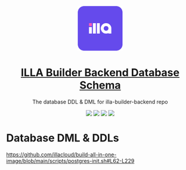 <div align="center">
  <a href="https://github.com/illacloud/build-all-in-one-image">
    <img alt="ILLA Design Logo" width="120px" height="120px" src="https://github.com/illacloud/.github/blob/main/assets/images/illa-logo.svg"/>
  </a>
</div>

<h1 align="center"><a href="https://github.com/illacloud/build-all-in-one-image">ILLA Builder Backend Database Schema</a> </h1>

<p align="center">The database DDL & DML for illa-builder-backend repo</p>


<p align="center">
  <a href="https://discord.gg/illacloud"><img src="https://img.shields.io/badge/chat-Discord-7289DA?logo=discord" height=18></a>
  <a href="https://twitter.com/illacloudHQ"><img src="https://img.shields.io/badge/Twitter-1DA1F2?logo=twitter&logoColor=white" height=18></a>
  <a href="https://github.com/orgs/illacloud/discussions"><img src="https://img.shields.io/badge/discussions-GitHub-333333?logo=github" height=18></a>
  <a href="./LICENSE"><img src="https://img.shields.io/github/license/illacloud/illa-builder" height=18></a>
</p>


# Database DML & DDLs

https://github.com/illacloud/build-all-in-one-image/blob/main/scripts/postgres-init.sh#L62-L229



